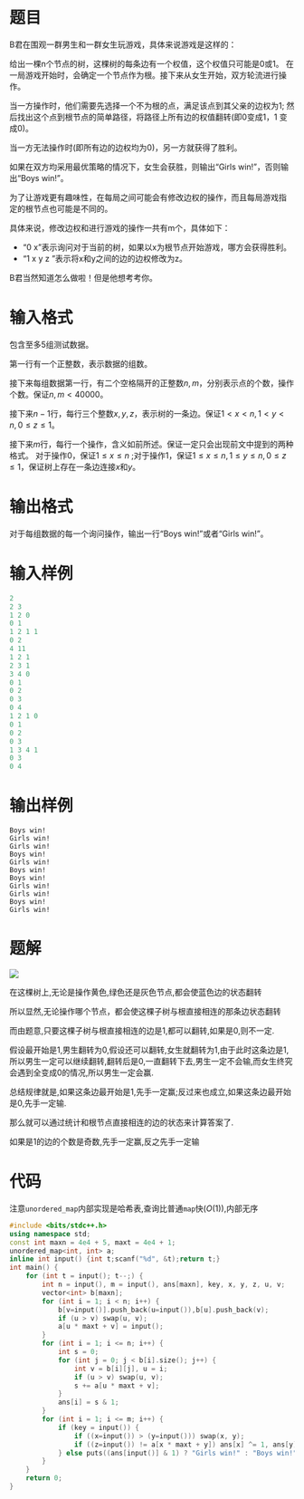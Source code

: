 

# 题目

B君在围观一群男生和一群女生玩游戏，具体来说游戏是这样的：

给出一棵n个节点的树，这棵树的每条边有一个权值，这个权值只可能是0或1。 在一局游戏开始时，会确定一个节点作为根。接下来从女生开始，双方轮流进行操作。

当一方操作时，他们需要先选择一个不为根的点，满足该点到其父亲的边权为1; 然后找出这个点到根节点的简单路径，将路径上所有边的权值翻转(即0变成1，1 变成0)。

当一方无法操作时(即所有边的边权均为0)，另一方就获得了胜利。

如果在双方均采用最优策略的情况下，女生会获胜，则输出“Girls win!”，否则输 出“Boys win!”。

为了让游戏更有趣味性，在每局之间可能会有修改边权的操作，而且每局游戏指 定的根节点也可能是不同的。

具体来说，修改边权和进行游戏的操作一共有m个，具体如下：

- “0 x”表示询问对于当前的树，如果以x为根节点开始游戏，哪方会获得胜利。
- “1 x y z ”表示将x和y之间的边的边权修改为z。

B君当然知道怎么做啦！但是他想考考你。

# 输入格式

包含至多5组测试数据。

第一行有一个正整数，表示数据的组数。

接下来每组数据第一行，有二个空格隔开的正整数$n,m$，分别表示点的个数，操作个数。保证$n,m< 40000$。

接下来$n-1$行，每行三个整数$x,y,z$，表示树的一条边。保证$1<x<n, 1<y< n, 0 \le z \le 1$。

接下来$m$行，每行一个操作，含义如前所述。保证一定只会出现前文中提到的两种格式。
对于操作$0$，保证$1 \le x \le n$ ;对于操作1，保证$1 \le x \le n, 1 \le y \le n, 0 \le z \le 1$，保证树上存在一条边连接$x$和$y$。

# 输出格式

对于每组数据的每一个询问操作，输出一行“Boys win!”或者“Girls win!”。

# 输入样例

```cpp
2
2 3
1 2 0
0 1
1 2 1 1
0 2
4 11
1 2 1
2 3 1
3 4 0
0 1
0 2
0 3
0 4
1 2 1 0
0 1
0 2
0 3
1 3 4 1
0 3
0 4
```

# 输出样例

```
Boys win!
Girls win!
Girls win!
Boys win!
Girls win!
Boys win!
Boys win!
Girls win!
Girls win!
Boys win!
Girls win! 
```

# 题解
![](https://img2020.cnblogs.com/blog/1975074/202004/1975074-20200412202446677-1972281194.png)



在这棵树上,无论是操作黄色,绿色还是灰色节点,都会使蓝色边的状态翻转

所以显然,无论操作哪个节点，都会使这棵子树与根直接相连的那条边状态翻转

而由题意,只要这棵子树与根直接相连的边是1,都可以翻转,如果是0,则不一定.

假设最开始是1,男生翻转为0,假设还可以翻转,女生就翻转为1,由于此时这条边是1,所以男生一定可以继续翻转,翻转后是0,一直翻转下去,男生一定不会输,而女生终究会遇到全变成0的情况,所以男生一定会赢.

总结规律就是,如果这条边最开始是1,先手一定赢;反过来也成立,如果这条边最开始是0,先手一定输.

那么就可以通过统计和根节点直接相连的边的状态来计算答案了.

如果是1的边的个数是奇数,先手一定赢,反之先手一定输

# 代码

注意`unordered_map`内部实现是哈希表,查询比普通`map`快($O(1)$),内部无序

```cpp
#include <bits/stdc++.h>
using namespace std;
const int maxn = 4e4 + 5, maxt = 4e4 + 1;
unordered_map<int, int> a;
inline int input() {int t;scanf("%d", &t);return t;}
int main() {
    for (int t = input(); t--;) {
        int n = input(), m = input(), ans[maxn], key, x, y, z, u, v;
        vector<int> b[maxn];
        for (int i = 1; i < n; i++) {
            b[v=input()].push_back(u=input()),b[u].push_back(v);
            if (u > v) swap(u, v);
            a[u * maxt + v] = input();
        }
        for (int i = 1; i <= n; i++) {
            int s = 0;
            for (int j = 0; j < b[i].size(); j++) {
                int v = b[i][j], u = i;
                if (u > v) swap(u, v);
                s += a[u * maxt + v];
            }
            ans[i] = s & 1;
        }
        for (int i = 1; i <= m; i++) {
            if (key = input()) {
                if ((x=input()) > (y=input())) swap(x, y);
                if ((z=input()) != a[x * maxt + y]) ans[x] ^= 1, ans[y] ^= 1, a[x * maxt + y] = z;
            } else puts((ans[input()] & 1) ? "Girls win!" : "Boys win!");
        }
    }
    return 0;
}
```